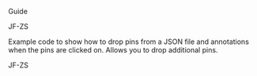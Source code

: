 Guide

JF-ZS

Example code to show how to drop pins from a JSON file and annotations when the pins are clicked on. Allows you to drop additional pins.

JF-ZS
